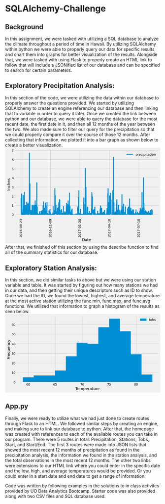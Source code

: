 # SQLAlchemy-Challenge

## Background
In this assignment, we were tasked with utilizing a SQL database to analyze the climate throughout a period of time in Hawaii. By utilizing SQLAlchemy within python we were able to properly query our data for specific results and chart them into graphs for better visualization of the results. Alongside that, we were tasked with using Flask to properly create an HTML link to follow that will include a JSONified list of our database and can be specified to search for certain parameters. 

## Exploratory Precipitation Analysis:
In this section of the code, we were utilizing the data within our database to properly answer the questions provided. We started by utilizing SQLAlchemy to create an engine referencing our database and then linking that to variable in order to query it later. Once we created the link between python and our database, we were able to query the database for the most recent date, the first date in it, and then all 12 months of the year between the two. We also made sure to filter our query for the precipitation so that we could properly compare it over the course of those 12 months. After collecting that information, we plotted it into a bar graph as shown below to create a better visualization. 
![Alt text](image.png)
After that, we finished off this section by using the describe function to find all of the summary statistics for our database. 

## Exploratory Station Analysis:
In this section, we did similar tasks to above but we were using our station variable and table. It was started by figuring out how many stations we had in our data, and then getting their unique descriptors such as ID to show. Once we had the ID, we found the lowest, highest, and average temperature at the most active station utilizing the func.min, func.max, and func.avg functions. We utilized that information to graph a histogram of the results as seen below. 
![Alt text](image-1.png)

## App.py
Finally, we were ready to utilize what we had just done to create routes through Flask to an HTML. We followed similar steps by creating an engine, and making sure to link our database to python. After that, the homepage was created with references to each of the available routes you can take in our program. There were 5 routes in total: Precipitation, Stations, Tobs, Start, and Start/End. The first 3 routes were made into JSON lists that showed the most recent 12 months of precipitation as found in the precipitation analysis, the information we found in the station analysis, and the total observations in the most recent 12 months. The other two links were extensions to our HTML link where you could enter in the specific date and the low, high, and average temperatures would be provided. Or you could enter in a start date and end date to get a range of information. 

Code was written by following examples in the solutions to in class activites provided by UO Data Analytics Bootcamp. Starter code was also provided along with two CSV files and SQL database used. 
